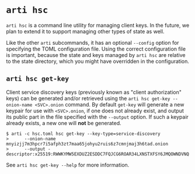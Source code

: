 # `arti hsc`

`arti hsc` is a command line utility for managing client keys. In the future, we
plan to extend it to support managing other types of state as well.

Like the other `arti` subcommands, it has an optional `--config` option for
specifying the TOML configuration file. Using the correct configuration file is
important, because the state and keys managed by `arti hsc` are relative to the
state directory, which you might have overridden in the configuration.

## `arti hsc get-key`

Client service discovery keys (previously known as "client authorization" keys)
can be generated and/or retrieved using the
`arti hsc get-key --onion-name <SVC>.onion` command.
By default `get-key` will generate a new keypair for use with `<SVC>.onion`,
if one does not already exist, and output its public part in the file specified
with the `--output` option. If such a keypair already exists, a new one will
**not** be generated.

```console
$ arti -c hsc.toml hsc get-key --key-type=service-discovery
>      --onion-name mnyizjj7m3hpcr7i5afph3zt7maa65johyu2ruis6z7cmnjmaj3h6tad.onion
>      --output -
descriptor:x25519:RWWKYMW5EXDUZ2ESDDC7FQJCG6ROAR34LXNSTXFSY6JMQOWNDVNQ
```

See `arti hsc get-key --help` for more information.
